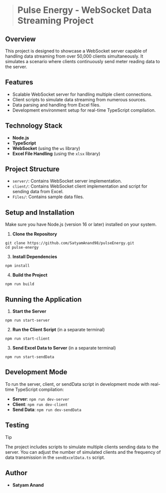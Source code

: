> # Pulse Energy - WebSocket Data Streaming Project

## Overview

This project is designed to showcase a WebSocket server capable of handling data streaming from over 50,000 clients simultaneously. It simulates a scenario where clients continuously send meter reading data to the server.

## Features

-   Scalable WebSocket server for handling multiple client connections.
-   Client scripts to simulate data streaming from numerous sources.
-   Data parsing and handling from Excel files.
-   Development environment setup for real-time TypeScript compilation.

## Technology Stack

-   **Node.js**
-   **TypeScript**
-   **WebSocket** (using the `ws` library)
-   **Excel File Handling** (using the `xlsx` library)

## Project Structure

-   `server/`: Contains WebSocket server implementation.
-   `client/`: Contains WebSocket client implementation and script for sending data from Excel.
-   `Files/`: Contains sample data files.

## Setup and Installation

Make sure you have Node.js (version 16 or later) installed on your system.

1. **Clone the Repository**

```
git clone https://github.com/SatyamAnand98/pulseEnergy.git
cd pulse-energy
```

3. **Install Dependencies**

```
npm install
```

4. **Build the Project**

```
npm run build
```

## Running the Application

1. **Start the Server**

```
npm run start-server
```

2. **Run the Client Script** (in a separate terminal)

```
npm run start-client
```

3. **Send Excel Data to Server** (in a separate terminal)

```
npm run start-sendData
```

## Development Mode

To run the server, client, or sendData script in development mode with real-time TypeScript compilation:

-   **Server**: `npm run dev-server`
-   **Client**: `npm run dev-client`
-   **Send Data**: `npm run dev-sendData`

## Testing

> [!TIP]
> The project includes scripts to simulate multiple clients sending data to the server. You can adjust the number of simulated clients and the frequency of data transmission in the `sendExcelData.ts` script.

## Author

-   **Satyam Anand**
